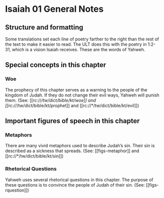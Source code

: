 # Isaiah 01 General Notes
## Structure and formatting

Some translations set each line of poetry farther to the right than the rest of the text to make it easier to read. The ULT does this with the poetry in 1:2-31, which is a vision Isaiah receives. These are the words of Yahweh.

## Special concepts in this chapter

### Woe
The prophecy of this chapter serves as a warning to the people of the kingdom of Judah. If they do not change their evil ways, Yahweh will punish them. (See: [[rc://*/tw/dict/bible/kt/woe]] and [[rc://*/tw/dict/bible/kt/prophet]] and [[rc://*/tw/dict/bible/kt/evil]])

## Important figures of speech in this chapter

### Metaphors
There are many vivid metaphors used to describe Judah’s sin. Their sin is described as a sickness that spreads. (See: [[figs-metaphor]] and [[rc://*/tw/dict/bible/kt/sin]])

### Rhetorical Questions
Yahweh uses several rhetorical questions in this chapter. The purpose of these questions is to convince the people of Judah of their sin. (See: [[figs-rquestion]])